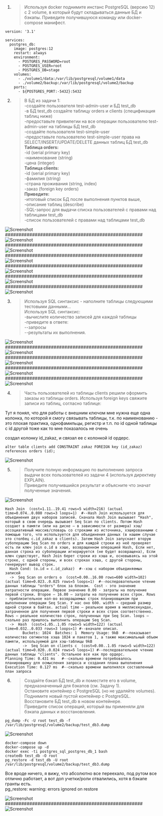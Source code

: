 1. >Используя docker поднимите инстанс PostgreSQL (версию 12) c 2 volume, в который будут складываться данные БД и бэкапы.
Приведите получившуюся команду или docker-compose манифест.
  
```
version: '3.1'

services:
  postgres_db:
    image: postgres:12
    restart: always
    environment:
      - POSTGRES_PASSWORD=root
      - POSTGRES_USER=root
      - POSTGRES_DB=stage
    volumes:
      - ./volume1/data:/var/lib/postgresql/volume1/data
      - ./volume2/backup:/var/lib/postgresql/volume2/backup
    ports:
      - ${POSTGRES_PORT:-5432}:5432
```
  
2. >В БД из задачи 1:  
-создайте пользователя test-admin-user и БД test_db  
-в БД test_db создайте таблицу orders и clients (спeцификация таблиц ниже)  
-предоставьте привилегии на все операции пользователю test-admin-user на таблицы БД test_db  
-создайте пользователя test-simple-user  
-предоставьте пользователю test-simple-user права на SELECT/INSERT/UPDATE/DELETE данных таблиц БД test_db  
**Таблица orders:**  
-id (serial primary key)  
-наименование (string)  
-цена (integer)  
**Таблица clients:**  
-id (serial primary key)  
-фамилия (string)  
-страна проживания (string, index)  
-заказ (foreign key orders)  
**Приведите:**  
-итоговый список БД после выполнения пунктов выше,  
-описание таблиц (describe)  
-SQL-запрос для выдачи списка пользователей с правами над таблицами test_db  
-список пользователей с правами над таблицами test_db  

  
![Screenshot](https://gitlab.com/SobolevES/devops-netology/-/raw/main/pics/2.1_db2.JPG)  
  ###################################################  
![Screenshot](https://gitlab.com/SobolevES/devops-netology/-/raw/main/pics/2.2_db2.JPG)  
  ###################################################  
![Screenshot](https://gitlab.com/SobolevES/devops-netology/-/raw/main/pics/2.3_db2.JPG)  
  ###################################################  
![Screenshot](https://gitlab.com/SobolevES/devops-netology/-/raw/main/pics/2.4_db2.JPG)  
  ###################################################  
![Screenshot](https://gitlab.com/SobolevES/devops-netology/-/raw/main/pics/2.5_db2.JPG)  
  ###################################################  
![Screenshot](https://gitlab.com/SobolevES/devops-netology/-/raw/main/pics/2.6_db2.JPG)  
  ###################################################  
![Screenshot](https://gitlab.com/SobolevES/devops-netology/-/raw/main/pics/2.7_db2.JPG)  
  

3. >Используя SQL синтаксис - наполните таблицы следующими тестовыми данными...  
Используя SQL синтаксис:  
-вычислите количество записей для каждой таблицы  
-приведите в ответе:  
 --запросы  
 --результаты их выполнения.  
  
![Screenshot](https://gitlab.com/SobolevES/devops-netology/-/raw/main/pics/3.1_db2.JPG)  
  ###################################################
![Screenshot](https://gitlab.com/SobolevES/devops-netology/-/raw/main/pics/3.2_db2.JPG)  
  ###################################################
![Screenshot](https://gitlab.com/SobolevES/devops-netology/-/raw/main/pics/3.3_db2.JPG)  
  ###################################################  
![Screenshot](https://gitlab.com/SobolevES/devops-netology/-/raw/main/pics/3.4_db2.JPG)  
  ###################################################  
![Screenshot](https://gitlab.com/SobolevES/devops-netology/-/raw/main/pics/3.5_db2.JPG)  
  
4. >Часть пользователей из таблицы clients решили оформить заказы из таблицы orders.
Используя foreign keys свяжите записи из таблиц, согласно таблице:
  
Тут я понял, что для работы с внешним ключом мне нужна еще одна колонка, по которой я смогу связывать таблицы, т.к. по наименованию - это плохая практика, однофамильцы, регистр и т.п.
по id одной таблицы c id другой тоже как то мне показалось не очень   
  
создал колонку id_zakaz, и связал ее с колонкой id ордерс.
  
`alter table clients
add CONSTRAINT zakaz FOREIGN key (id_zakaz) references orders (id);`
  
![Screenshot](https://gitlab.com/SobolevES/devops-netology/-/raw/main/pics/4_db2.JPG)  
  
5. >Получите полную информацию по выполнению запроса выдачи всех пользователей из задачи 4 (используя директиву EXPLAIN).  
Приведите получившийся результат и объясните что значат полученные значения.
  
![Screenshot](https://gitlab.com/SobolevES/devops-netology/-/raw/main/pics/5_db2.JPG)  
  
```
Hash Join  (cost=1.11..19.41 rows=5 width=216) (actual time=0.074..0.080 rows=3 loops=1)  #--Hash Join используется для объединения двух наборов записей. Сначала Hash Join вызывает “Hash", который в свою очередь вызывает Seq Scan по clients. Потом Hash создает в памяти (или на диске – в зависимости от размера) хэш/ассоциативный массив/словарь со строками из источника, хэшированными с помощью того, что используется для объединения данных (в нашем случае это столбец c.id_zakaz в clients). Затем Hash Join запускает вторую субоперацию Seq Scan по orders и для каждой строки из неё проверяет есть ли ключ join o.id в хэше, возвращенном операцией Hash, Если нет, данная строка из субоперации игнорируется (не будет возвращена), Если ключ существует, Hash Join берет строки из хэша и, основываясь на этой строке, с одной стороны, и всех строках хэша, с другой стороны, генерирует вывод строк.
  Hash Cond: (o.id = c.id_zakaz)  #--хэш с набором объединяемых записей
  ->  Seq Scan on orders o  (cost=0.00..16.00 rows=600 width=102) (actual time=0.023..0.025 rows=5 loops=1)  #--последовательное чтение данных таблицы "orders" блок за блоком.  Cost - это значение затратности операции. Первое значение 0.00 - затраты на получение первой строки. Второе — 16.00 — затраты на получение всех строк. Rows - приблизительное кол-во возвращаемых строк планировщиком при выполнении операции Seq Scan. У нас оно 600. width — средний размер одной строки в байтах. actual time — реальное время в миллисекундах, затраченное для получения первой строки и всех строк соответственно. Rows — реальное количество строк, полученных при Seq Scan. loops — сколько раз пришлось выполнить операцию Seq Scan. 
  ->  Hash  (cost=1.05..1.05 rows=5 width=122) (actual time=0.032..0.033 rows=3 loops=1) #--вначале описал.
        Buckets: 1024  Batches: 1  Memory Usage: 9kB  #--показывает количество сегментов хэша 1024 и пакетов 1, а также максимальный объем памяти, используемой для хэш-таблицы 9kB 
        ->  Seq Scan on clients c  (cost=0.00..1.05 rows=5 width=122) (actual time=0.020..0.024 rows=5 loops=1) #--последовательное чтение данных таблицы "clients". Остальное все как про ордерс.
Planning Time: 0.431 ms   #--сколько времени потребовалось планировщику для осмысления запроса и создания плана выполнения
Execution Time: 0.127 ms  #--сколько времени выполнялся составленный план запроса
```

6. >Создайте бэкап БД test_db и поместите его в volume, предназначенный для бэкапов (см. Задачу 1).  
Остановите контейнер с PostgreSQL (но не удаляйте volumes).  
Поднимите новый пустой контейнер с PostgreSQL.  
Восстановите БД test_db в новом контейнере.  
Приведите список операций, который вы применяли для бэкапа данных и восстановления.  
    
```
pg_dump -Fc -U root test_db -f /var/lib/postgresql/volume2/backup/test_db3.dump
```
  
![Screenshot](https://gitlab.com/SobolevES/devops-netology/-/raw/main/pics/6.4_db2.JPG)  
  

```
docker-compose down
docker-compose up -d
docker exec -ti postgres_sql_postgres_db_1 bash
createdb test_db -O root
pg_restore -d test_db -U root /var/lib/postgresql/volume2/backup/test_db3.dump
```
Все вроде ничего, я вижу, что абсолютно все переехало, под рутом все отлично работает, а вот доп учетки/роли отвалились, хотя в бэкапе гранты есть.  
pg_restore: warning: errors ignored on restore  
  
![Screenshot](https://gitlab.com/SobolevES/devops-netology/-/raw/main/pics/6.5_db2.JPG)  
  ###################################################    
![Screenshot](https://gitlab.com/SobolevES/devops-netology/-/raw/main/pics/6.6_db2.JPG)  








